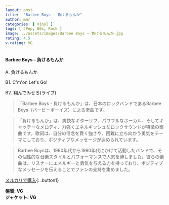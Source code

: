 ```yaml
---
layout: post
title:  "Barbee Boys – 負けるもんか"
author: mmr
categories: [ Vinyl ]
tags: [ JPop, 80s, Rock ]
image: ../assets/images/Barbee Boys – 負けるもんか.jpg
rating: 4.5
v-rating: VG
---
```


#### Barbee Boys – 負けるもんか


A. 負けるもんか


B1. C'm'on Let's Go!


B2. 翔んでみせろ(ライブ)


> 「Barbee Boys - 負けるもんか」は、日本のロックバンドであるBarbee Boys（バービーボーイズ）による楽曲です。

> 「負けるもんか」は、爽快なギターリフ、パワフルなボーカル、そしてキャッチーなメロディ、力強くエネルギッシュなロックサウンドが特徴の楽曲です。歌詞は、自分の信念を貫く強さや、困難に立ち向かう勇気をテーマにしており、ポジティブなメッセージが込められています。

> Barbee Boysは、1980年代から1990年代にかけて活動したバンドで、その個性的な音楽スタイルとパフォーマンスで人気を博しました。彼らの楽曲は、リスナーにエネルギーと勇気を与える力を持っており、ポジティブなメッセージを伝えることでファンの支持を集めました。


[メルカリで購入](https://jp.mercari.com/item/m78740363521){: .button1}


<div class="mt-4 mb-4 d-flex align-items-center">
<strong class="mr-1">盤質: VG</strong>
</div>
<div class="mt-4 mb-4 d-flex align-items-center">
<strong class="mr-1">ジャケット: VG</strong>
</div>